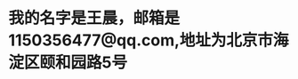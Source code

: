 <!DOCTYPE html>
<html lang="zh-cn">
  <head>
    <meta charset="utf-8"/>
    <title>我的第一个网页</title>
  </head>
  <body>
    <h1>我的名字是王晨，邮箱是1150356477@qq.com,地址为北京市海淀区颐和园路5号</h1>
  </body>
  </html>
  
